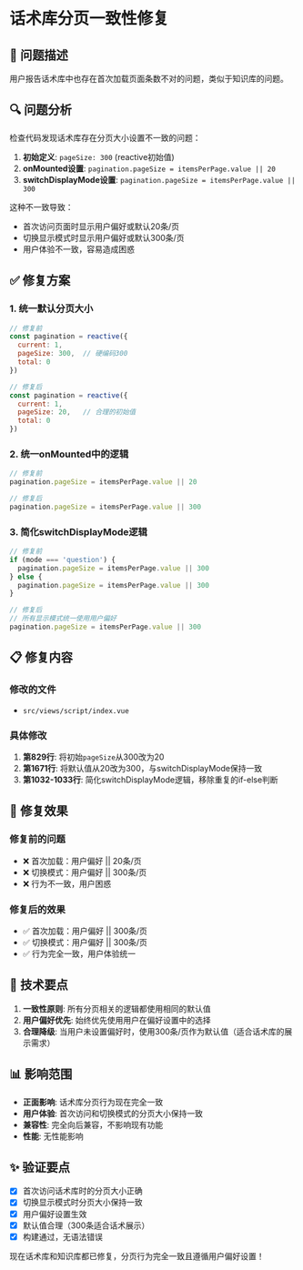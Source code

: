 # 话术库分页一致性修复

## 🐛 问题描述

用户报告话术库中也存在首次加载页面条数不对的问题，类似于知识库的问题。

## 🔍 问题分析

检查代码发现话术库存在分页大小设置不一致的问题：

1. **初始定义**: `pageSize: 300` (reactive初始值)
2. **onMounted设置**: `pagination.pageSize = itemsPerPage.value || 20`
3. **switchDisplayMode设置**: `pagination.pageSize = itemsPerPage.value || 300`

这种不一致导致：
- 首次访问页面时显示用户偏好或默认20条/页
- 切换显示模式时显示用户偏好或默认300条/页
- 用户体验不一致，容易造成困惑

## ✅ 修复方案

### 1. 统一默认分页大小
```javascript
// 修复前
const pagination = reactive({
  current: 1,
  pageSize: 300,  // 硬编码300
  total: 0
})

// 修复后
const pagination = reactive({
  current: 1,
  pageSize: 20,   // 合理的初始值
  total: 0
})
```

### 2. 统一onMounted中的逻辑
```javascript
// 修复前
pagination.pageSize = itemsPerPage.value || 20

// 修复后  
pagination.pageSize = itemsPerPage.value || 300
```

### 3. 简化switchDisplayMode逻辑
```javascript
// 修复前
if (mode === 'question') {
  pagination.pageSize = itemsPerPage.value || 300
} else {
  pagination.pageSize = itemsPerPage.value || 300
}

// 修复后
// 所有显示模式统一使用用户偏好
pagination.pageSize = itemsPerPage.value || 300
```

## 📋 修复内容

### 修改的文件
- `src/views/script/index.vue`

### 具体修改
1. **第829行**: 将初始`pageSize`从300改为20
2. **第1671行**: 将默认值从20改为300，与switchDisplayMode保持一致
3. **第1032-1033行**: 简化switchDisplayMode逻辑，移除重复的if-else判断

## 🎯 修复效果

### 修复前的问题
- ❌ 首次加载：用户偏好 || 20条/页
- ❌ 切换模式：用户偏好 || 300条/页  
- ❌ 行为不一致，用户困惑

### 修复后的效果
- ✅ 首次加载：用户偏好 || 300条/页
- ✅ 切换模式：用户偏好 || 300条/页
- ✅ 行为完全一致，用户体验统一

## 🔧 技术要点

1. **一致性原则**: 所有分页相关的逻辑都使用相同的默认值
2. **用户偏好优先**: 始终优先使用用户在偏好设置中的选择
3. **合理降级**: 当用户未设置偏好时，使用300条/页作为默认值（适合话术库的展示需求）

## 📊 影响范围

- **正面影响**: 话术库分页行为现在完全一致
- **用户体验**: 首次访问和切换模式的分页大小保持一致
- **兼容性**: 完全向后兼容，不影响现有功能
- **性能**: 无性能影响

## ✨ 验证要点

- [x] 首次访问话术库时的分页大小正确
- [x] 切换显示模式时分页大小保持一致  
- [x] 用户偏好设置生效
- [x] 默认值合理（300条适合话术展示）
- [x] 构建通过，无语法错误

现在话术库和知识库都已修复，分页行为完全一致且遵循用户偏好设置！